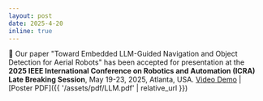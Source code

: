 ```yaml
---
layout: post
date: 2025-4-20
inline: true
---
```


:tada: Our paper "Toward Embedded LLM-Guided Navigation and Object Detection for Aerial Robots" has been accepted for presentation at the **2025 IEEE International Conference on Robotics and Automation (ICRA) Late Breaking Session**, May 19-23, 2025, Atlanta, USA. [Video Demo](https://www.youtube.com/watch?v=uHh0LyTN1c0) | [Poster PDF]({{ '/assets/pdf/LLM.pdf' | relative_url }})